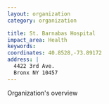 ```yaml
---
layout: organization
category: organization

title: St. Barnabas Hospital
impact_area: Health
keywords: 
coordinates: 40.8528,-73.89172
address: |
  4422 3rd Ave.
  Bronx NY 10457
---
```

Organization's overview
